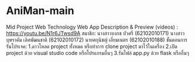 # AniMan-main
 Mid Project Web Technology
Web App Description & Preview (videos) : https://youtu.be/N1r6JTwsd9A
สมาชิก:
นางสาวบงกช บัวศรี (62102010171)
นางสาวบุษราคัม เลิศพัฒนชาติ (62102010172)
นายศกุนิชญ์ เอี่ยมเนตร (62102010188)
ขั้นตอนการรันโปรเจค:
1.ดาวโหลด project ทั้งหมด หรือทำการ clone project มาไว้ในเครื่อง
2.เปิด project ด้วย visual studio code หรือโปรแกรมอื่นๆ
3.รันไฟล์ app.py ด้วย flask หรืออื่นๆ
